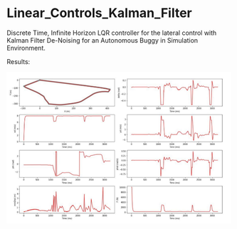 # Linear_Controls_Kalman_Filter
Discrete Time, Infinite Horizon LQR controller for the lateral control with Kalman Filter De-Noising for an Autonomous Buggy in Simulation Environment.

Results:

![Result](images/Result.png)
